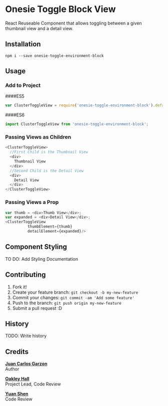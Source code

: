 # Onesie Toggle Block View

React Reuseable Component that allows toggling between a given thumbnail view and a detail view.

## Installation
`npm i --save onesie-toggle-environment-block`

## Usage

### Add to Project
####ES5
```javascript
var ClusterToggleView = require('onesie-toggle-environment-block').default;
```
####ES6
```javascript
import ClusterToggleView from 'onesie-toggle-environment-block';
```

### Passing Views as Children
```javascript
<ClusterToggleView>
  //First Child is the Thumbnail View
  <div>
    Thumbnail View
  </div>
  //Second Child is the Detail View
  <div>
    Detail View
  </div>
</ClusterToggleView>
```

### Passing Views a Prop
```javascript
var thumb = <div>Thumb View</div>;
var expanded = <div>Detail View</div>;
<ClusterToggleView 
          thumbElement={thumb}
          detailElement={expanded}/>
```

## Component Styling

TO DO: Add Styling Documentation

## Contributing

1. Fork it!
2. Create your feature branch: `git checkout -b my-new-feature`
3. Commit your changes: `git commit -am 'Add some feature'`
4. Push to the branch: `git push origin my-new-feature`
5. Submit a pull request :D

## History

TODO: Write history

## Credits

**[Juan Carlos Garzon](https://github.com/juangrt)**<br>
Author

**[Oakley Hall](https://github.com/ohall)**<br>
Project Lead, Code Review

**[Yuan Shen](https://github.com/yshen01)**<br>
Code Review

